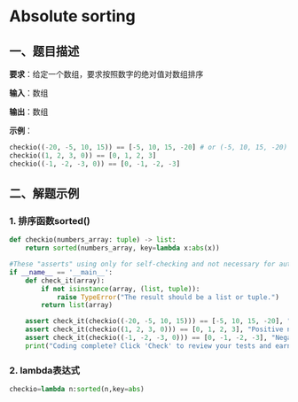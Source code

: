 # Absolute sorting

## 一、题目描述

**要求**：给定一个数组，要求按照数字的绝对值对数组排序

**输入**：数组

**输出**：数组

**示例**：

```python
checkio((-20, -5, 10, 15)) == [-5, 10, 15, -20] # or (-5, 10, 15, -20)
checkio((1, 2, 3, 0)) == [0, 1, 2, 3]
checkio((-1, -2, -3, 0)) == [0, -1, -2, -3]
```


## 二、解题示例

### 1. 排序函数sorted()

```python
def checkio(numbers_array: tuple) -> list:
    return sorted(numbers_array, key=lambda x:abs(x))

#These "asserts" using only for self-checking and not necessary for auto-testing
if __name__ == '__main__':
    def check_it(array):
        if not isinstance(array, (list, tuple)):
            raise TypeError("The result should be a list or tuple.")
        return list(array)

    assert check_it(checkio((-20, -5, 10, 15))) == [-5, 10, 15, -20], "Example"  # or (-5, 10, 15, -20)
    assert check_it(checkio((1, 2, 3, 0))) == [0, 1, 2, 3], "Positive numbers"
    assert check_it(checkio((-1, -2, -3, 0))) == [0, -1, -2, -3], "Negative numbers"
    print("Coding complete? Click 'Check' to review your tests and earn cool rewards!")
```

### 2. lambda表达式

```python
checkio=lambda n:sorted(n,key=abs)
```